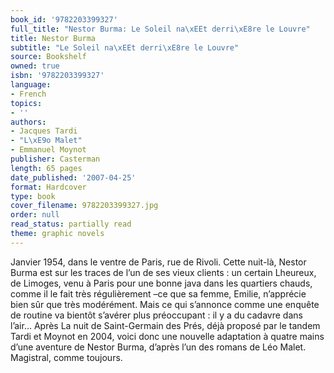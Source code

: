 ```yaml
---
book_id: '9782203399327'
full_title: "Nestor Burma: Le Soleil na\xEEt derri\xE8re le Louvre"
title: Nestor Burma
subtitle: "Le Soleil na\xEEt derri\xE8re le Louvre"
source: Bookshelf
owned: true
isbn: '9782203399327'
language:
- French
topics:
- ''
authors:
- Jacques Tardi
- "L\xE9o Malet"
- Emmanuel Moynot
publisher: Casterman
length: 65 pages
date_published: '2007-04-25'
format: Hardcover
type: book
cover_filename: 9782203399327.jpg
order: null
read_status: partially read
theme: graphic novels
---
```

Janvier 1954, dans le ventre de Paris, rue de Rivoli. Cette nuit-là, Nestor Burma est sur les traces de l’un de ses vieux clients : un certain Lheureux, de Limoges, venu à Paris pour une bonne java dans les quartiers chauds, comme il le fait très régulièrement –ce que sa femme, Emilie, n’apprécie bien sûr que très modérément. Mais ce qui s’annonce comme une enquête de routine va bientôt s’avérer plus préoccupant : il y a du cadavre dans l’air…
Après La nuit de Saint-Germain des Prés, déjà proposé par le tandem Tardi et Moynot en 2004, voici donc une nouvelle adaptation à quatre mains d’une aventure de Nestor Burma, d’après l’un des romans de Léo Malet. Magistral, comme toujours.
